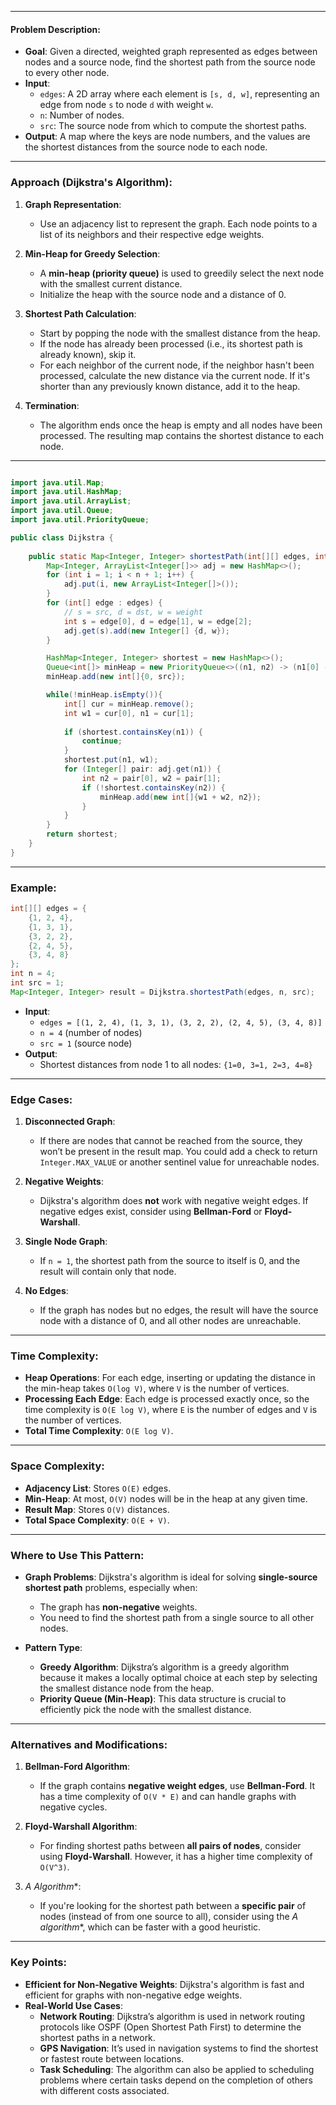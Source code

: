 
---
#### Problem Description:
- **Goal**: Given a directed, weighted graph represented as edges between nodes and a source node, find the shortest path from the source node to every other node.
- **Input**:
  - `edges`: A 2D array where each element is `[s, d, w]`, representing an edge from node `s` to node `d` with weight `w`.
  - `n`: Number of nodes.
  - `src`: The source node from which to compute the shortest paths.
- **Output**: A map where the keys are node numbers, and the values are the shortest distances from the source node to each node.

---

### Approach (Dijkstra's Algorithm):

1. **Graph Representation**:
   - Use an adjacency list to represent the graph. Each node points to a list of its neighbors and their respective edge weights.
   
2. **Min-Heap for Greedy Selection**:
   - A **min-heap (priority queue)** is used to greedily select the next node with the smallest current distance.
   - Initialize the heap with the source node and a distance of 0.
   
3. **Shortest Path Calculation**:
   - Start by popping the node with the smallest distance from the heap.
   - If the node has already been processed (i.e., its shortest path is already known), skip it.
   - For each neighbor of the current node, if the neighbor hasn't been processed, calculate the new distance via the current node. If it's shorter than any previously known distance, add it to the heap.
   
4. **Termination**:
   - The algorithm ends once the heap is empty and all nodes have been processed. The resulting map contains the shortest distance to each node.
---
```java

import java.util.Map;
import java.util.HashMap;
import java.util.ArrayList;
import java.util.Queue;
import java.util.PriorityQueue;

public class Dijkstra {
    
    public static Map<Integer, Integer> shortestPath(int[][] edges, int n, int src) {
        Map<Integer, ArrayList<Integer[]>> adj = new HashMap<>();
        for (int i = 1; i < n + 1; i++) {
            adj.put(i, new ArrayList<Integer[]>());
        }
        for (int[] edge : edges) {
            // s = src, d = dst, w = weight
            int s = edge[0], d = edge[1], w = edge[2];
            adj.get(s).add(new Integer[] {d, w});
        }

        HashMap<Integer, Integer> shortest = new HashMap<>();
        Queue<int[]> minHeap = new PriorityQueue<>((n1, n2) -> (n1[0] - n2[0]));
        minHeap.add(new int[]{0, src});

        while(!minHeap.isEmpty()){
            int[] cur = minHeap.remove();
            int w1 = cur[0], n1 = cur[1];
            
            if (shortest.containsKey(n1)) {
                continue;
            }
            shortest.put(n1, w1);
            for (Integer[] pair: adj.get(n1)) {
                int n2 = pair[0], w2 = pair[1];
                if (!shortest.containsKey(n2)) {
                    minHeap.add(new int[]{w1 + w2, n2});
                }
            }
        }
        return shortest;
    }
}
```
---

### Example:

```java
int[][] edges = {
    {1, 2, 4},
    {1, 3, 1},
    {3, 2, 2},
    {2, 4, 5},
    {3, 4, 8}
};
int n = 4;
int src = 1;
Map<Integer, Integer> result = Dijkstra.shortestPath(edges, n, src);
```

- **Input**: 
  - `edges = [(1, 2, 4), (1, 3, 1), (3, 2, 2), (2, 4, 5), (3, 4, 8)]`
  - `n = 4` (number of nodes)
  - `src = 1` (source node)
- **Output**: 
  - Shortest distances from node 1 to all nodes: `{1=0, 3=1, 2=3, 4=8}`

---

### Edge Cases:

1. **Disconnected Graph**:
   - If there are nodes that cannot be reached from the source, they won’t be present in the result map. You could add a check to return `Integer.MAX_VALUE` or another sentinel value for unreachable nodes.
   
2. **Negative Weights**:
   - Dijkstra's algorithm does **not** work with negative weight edges. If negative edges exist, consider using **Bellman-Ford** or **Floyd-Warshall**.

3. **Single Node Graph**:
   - If `n = 1`, the shortest path from the source to itself is 0, and the result will contain only that node.

4. **No Edges**:
   - If the graph has nodes but no edges, the result will have the source node with a distance of 0, and all other nodes are unreachable.

---

### Time Complexity:
- **Heap Operations**: For each edge, inserting or updating the distance in the min-heap takes `O(log V)`, where `V` is the number of vertices.
- **Processing Each Edge**: Each edge is processed exactly once, so the time complexity is `O(E log V)`, where `E` is the number of edges and `V` is the number of vertices.
- **Total Time Complexity**: `O(E log V)`.

---

### Space Complexity:
- **Adjacency List**: Stores `O(E)` edges.
- **Min-Heap**: At most, `O(V)` nodes will be in the heap at any given time.
- **Result Map**: Stores `O(V)` distances.
- **Total Space Complexity**: `O(E + V)`.

---

### Where to Use This Pattern:
- **Graph Problems**: Dijkstra's algorithm is ideal for solving **single-source shortest path** problems, especially when:
  - The graph has **non-negative** weights.
  - You need to find the shortest path from a single source to all other nodes.

- **Pattern Type**:
  - **Greedy Algorithm**: Dijkstra’s algorithm is a greedy algorithm because it makes a locally optimal choice at each step by selecting the smallest distance node from the heap.
  - **Priority Queue (Min-Heap)**: This data structure is crucial to efficiently pick the node with the smallest distance.

---

### Alternatives and Modifications:

1. **Bellman-Ford Algorithm**:
   - If the graph contains **negative weight edges**, use **Bellman-Ford**. It has a time complexity of `O(V * E)` and can handle graphs with negative cycles.

2. **Floyd-Warshall Algorithm**:
   - For finding shortest paths between **all pairs of nodes**, consider using **Floyd-Warshall**. However, it has a higher time complexity of `O(V^3)`.

3. **A* Algorithm**:
   - If you're looking for the shortest path between a **specific pair** of nodes (instead of from one source to all), consider using the **A* algorithm**, which can be faster with a good heuristic.
---
### Key Points:
- **Efficient for Non-Negative Weights**: Dijkstra's algorithm is fast and efficient for graphs with non-negative edge weights.
- **Real-World Use Cases**:
  - **Network Routing**: Dijkstra’s algorithm is used in network routing protocols like OSPF (Open Shortest Path First) to determine the shortest paths in a network.
  - **GPS Navigation**: It’s used in navigation systems to find the shortest or fastest route between locations.
  - **Task Scheduling**: The algorithm can also be applied to scheduling problems where certain tasks depend on the completion of others with different costs associated.

